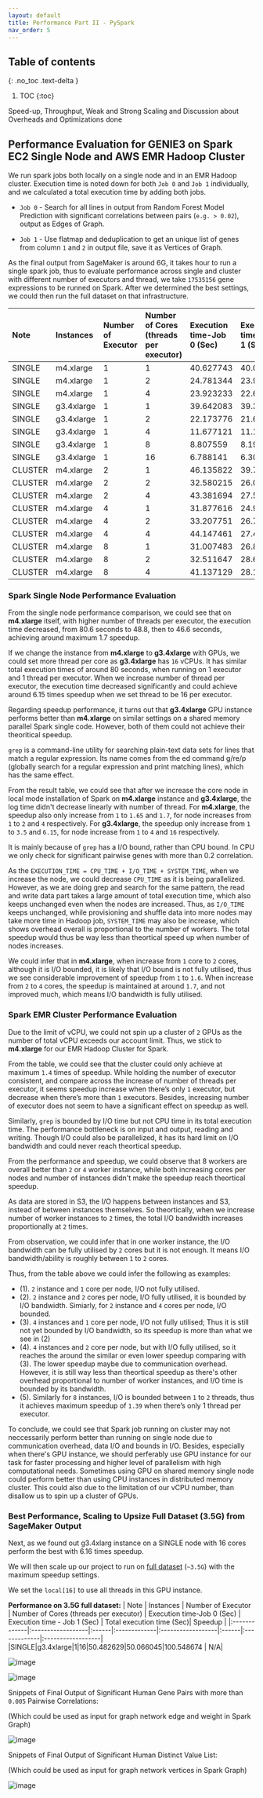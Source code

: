 ```yaml
---
layout: default
title: Performance Part II - PySpark
nav_order: 5
---
```


## Table of contents
{: .no_toc .text-delta }

1. TOC
{:toc}


Speed-up, Throughput, Weak and Strong Scaling and Discussion about Overheads and Optimizations done

## Performance Evaluation for GENIE3 on Spark EC2 Single Node and AWS EMR Hadoop Cluster 

We run spark jobs both locally on a single node and in an EMR Hadoop cluster. Execution time is noted down for both `Job 0` and `Job 1` individually, and we calculated a total execution time by adding both jobs. 

* `Job 0` - Search for all lines in output from Random Forest Model Prediction with significant correlations between pairs (`e.g. > 0.02`), output as Edges of Graph.

* `Job 1` - Use flatmap and deduplication to get an unique list of genes from column `1` and `2` in output file, save it as Vertices of Graph.

As the final output from SageMaker is around 6G, it takes hour to run a single spark job, thus to evaluate performance across single and cluster with different number of executors and thread, we take `17535156` gene expressions to be runned on Spark. After we determined the best settings, we could then run the full dataset on that infrastructure. 

Note	| Instances | 	Number of Executor |	Number of Cores (threads per executor)	| Execution time-Job 0	(Sec) | Execution time - Job 1 (Sec)	| Total execution time	(Sec)| Speedup |
|:-------------|:------------------|:------|:-------------|:------------------|:------|:-------------|:------------------|
SINGLE|m4.xlarge|1|1|40.627743|40.034216|80.661959|1|
SINGLE|m4.xlarge|1|2|24.781344|23.992821|48.774165|1.653784519|
SINGLE|m4.xlarge|1|4|23.923233|22.676687|46.59992|1.730946298|
SINGLE|g3.4xlarge|1|1|39.642083|39.39333|79.035413|1.020579965|
SINGLE|g3.4xlarge|1|2|22.173776|21.679987|43.853763|1.839339511|
SINGLE|g3.4xlarge|1|4|11.677121|11.155805|22.832926|3.532703562|
SINGLE|g3.4xlarge|1|8|8.807559|8.199493|17.007052|4.74285367|
SINGLE|g3.4xlarge|1|16|6.788141|6.307631|13.095772|6.159389382|
CLUSTER|m4.xlarge|2|1|46.135822|39.726582|85.862404|0.939432805|
CLUSTER|m4.xlarge|2|2|32.580215|26.086063|58.666278|1.374928865|
CLUSTER|m4.xlarge|2|4|43.381694|27.571182|70.952876|1.13683847|
CLUSTER|m4.xlarge|4|1|31.877616|24.982805|56.860421|1.418595881|
CLUSTER|m4.xlarge|4|2|33.207751|26.703331|59.911082|1.346361246|
CLUSTER|m4.xlarge|4|4|44.147461|27.483234|71.630695|1.126080921|
CLUSTER|m4.xlarge|8|1|31.007483|26.814587|57.82207|1.395002963|
CLUSTER|m4.xlarge|8|2|32.511647|28.663032|61.174679|1.318551406|
CLUSTER|m4.xlarge|8|4|41.137129|28.146272|69.283401|1.164232094|
 
### Spark Single Node Performance Evaluation
 
From the single node performance comparison, we could see that on **m4.xlarge** itself, with higher number of threads per executor, the execution time decreased, from 80.6 seconds to 48.8, then to 46.6 seconds, achieving around maximum 1.7 speedup. 

If we change the instance from **m4.xlarge** to **g3.4xlarge** with GPUs, we could set more thread per core as **g3.4xlarge** has `16` vCPUs. It has similar total execution times of around 80 seconds, when running on 1 executor and 1 thread per executor. When we increase number of thread per executor, the execution time decreased significantly and could achieve around 6.15 times speedup when we set thread to be 16 per executor.

Regarding speedup performance, it turns out that **g3.4xlarge** GPU instance performs better than **m4.xlarge** on similar settings on a shared memory parallel Spark single code. However, both of them could not achieve their theoritical speedup.

`grep` is a command-line utility for searching plain-text data sets for lines that match a regular expression. Its name comes from the ed command g/re/p (globally search for a regular expression and print matching lines), which has the same effect. 

From the result table, we could see that after we increase the core node in local mode installation of Spark on **m4.xlarge** instance and **g3.4xlarge**, the log time didn't decrease linearly with number of thread. For **m4.xlarge**, the speedup also only increase from `1` to `1.65` and `1.7`, for node increases from `1` to `2` and `4` respectively. For **g3.4xlarge**, the speedup only increase from `1` to `3.5` and `6.15`, for node increase from `1` to `4` and `16` respectively. 

It is mainly because of `grep` has a I/O bound, rather than CPU bound. In CPU we only check for significant pairwise genes with more than 0.2 correlation.

As the `EXECUTION_TIME = CPU_TIME + I/O_TIME + SYSTEM_TIME`, when we increase the node, we could decrease `CPU_TIME` as it is being parallelized. However, as we are doing grep and search for the same pattern, the read and write data part takes a large amount of total execution time, which also keeps unchanged even when the nodes are increased. Thus, as `I/O_TIME` keeps unchanged, while provisioning and shuffle data into more nodes may take more time in Hadoop job, `SYSTEM_TIME` may also be increase, which shows overhead overall is proportional to the number of workers. The total speedup would thus be way less than theortical speed up when number of nodes increases.

We could infer that in **m4.xlarge**, when increase from `1` core to `2` cores, although it is I/O bounded, it is likely that I/O bound is not fully utilised, thus we see considerable improvement of speedup from `1` to `1.6`. When increase from `2` to `4` cores, the speedup is maintained at around `1.7`, and not improved much, which means I/O bandwidth is fully utilised.
 
### Spark EMR Cluster Performance Evaluation

Due to the limit of vCPU, we could not spin up a cluster of `2` GPUs as the number of total vCPU exceeds our account limit. Thus, we stick to **m4.xlarge** for our EMR Hadoop Cluster for Spark. 

From the table, we could see that the cluster could only achieve at maximum `1.4` times of speedup. While holding the number of executor consistent, and compare across the increase of number of threads per executor, it seems speedup increase when there’s only `1` executor, but decrease when there’s more than `1` executors. Besides, increasing number of executor does not seem to have a significant effect on speedup as well. 

Similarly, `grep` is bounded by I/O time but not CPU time in its total execution time. The performance bottleneck is on input and output, reading and writing. Though I/O could also be parallelized, it has its hard limit on I/O bandwidth and could never reach theortical speedup.

From the performance and speedup, we could observe that 8 workers are overall better than `2` or `4` worker instance, while both increasing cores per nodes and number of instances didn't make the speedup reach theortical speedup.

As data are stored in S3, the I/O happens between instances and S3, instead of between instances themselves. So theortically, when we increase number of worker instances to `2` times, the total I/O bandwidth increases proportionally at `2` times. 

From observation, we could infer that in one worker instance, the I/O bandwidth can be fully utilised by `2` cores but it is not enough. It means I/O bandwidth/ability is roughly between `1` to `2` cores. 

Thus, from the table above we could infer the following as examples:
 
* (1). `2` instance and `1` core per node, I/O not fully utilised.
* (2). `2` instance and `2` cores per node, I/O fully utilised, it is bounded by I/O bandwidth. Simiarly, for `2` instance and `4` cores per node, I/O bounded.
* (3). `4` instances and `1` core per node, I/O not fully utilised; Thus it is still not yet bounded by I/O bandwidth, so its speedup is more than what we see in (2)
* (4). `4` instances and `2` core per node,  but with I/O fully utilised, so it reaches the around the similar or even lower speedup comparing with (3). The lower speedup maybe due to communication overhead. However, it is still way less than theortical speedup as there's other overhead proportional to number of worker instances, and I/O time is bounded by its bandwidth.
* (5). Similarly for `8` instances, I/O is bounded between `1` to `2` threads, thus it achieves maximum speedup of `1.39` when there’s only 1 thread per executor. 

To conclude, we could see that Spark job running on cluster may not neccessarily perform better than running on single node due to communication overhead, data I/O and bounds in I/O. Besides, especially when there's GPU instance, we should perferably use GPU instance for our task for faster processing and higher level of parallelism with high computational needs. Sometimes using GPU on shared memory single node could perform better than using CPU instances in distributed memory cluster. This could also due to the limitation of our vCPU number, than disallow us to spin up a cluster of GPUs.

### Best Performance, Scaling to Upsize Full Dataset (3.5G) from SageMaker Output

Next, as we found out g3.4xlarg instance on a SINGLE node with 16 cores perform the best with 6.16 times speedup.

We will then scale up our project to run on [full dataset](https://cs205-final.s3.amazonaws.com/output/healthy_0_3000_alljobs) (`~3.5G`) with the maximum speedup settings. 

We set the `local[16]` to use all threads in this GPU instance. 

**Performance on 3.5G full dataset:**
| Note	| Instances | 	Number of Executor |	Number of Cores (threads per executor)	| Execution time-Job 0	(Sec) | Execution time - Job 1 (Sec)	| Total execution time	(Sec)| Speedup |
|:-------------|:------------------|:------|:-------------|:------------------|:------|:-------------|:------------------|
|SINGLE|g3.4xlarge|1|16|50.482629|50.066045|100.548674 | N/A|


![image](https://user-images.githubusercontent.com/6150979/117566474-567f8b80-b0e9-11eb-9af4-606bc5fb0c95.png)

![image](https://user-images.githubusercontent.com/6150979/117566454-49629c80-b0e9-11eb-90e6-d043bd821cf8.png)

Snippets of Final Output of Significant Human Gene Pairs with more than `0.005` Pairwise Correlations:

(Which could be used as input for graph network edge and weight in Spark Graph)

![image](https://user-images.githubusercontent.com/6150979/117566548-c9890200-b0e9-11eb-8eea-cbee2f75acd3.png)

Snippets of Final Output of Significant Human Distinct Value List:

(Which could be used as input for graph network vertices in Spark Graph)

![image](https://user-images.githubusercontent.com/6150979/117566556-ddccff00-b0e9-11eb-823b-fb6fa673c8ef.png)



